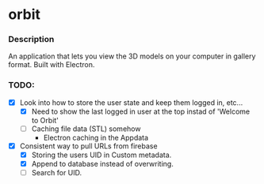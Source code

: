 # orbit

### Description 
An application that lets you view the 3D models on your computer in gallery format. Built with Electron.


### TODO: 
- [x] Look into how to store the user state and keep them logged in, etc...
  - [x] Need to show the last logged in user at the top instad of 'Welcome to Orbit'
  - [ ] Caching file data (STL) somehow
      - Electron caching in the Appdata
      
- [x] Consistent way to pull URLs from firebase
  - [x] Storing the users UID in Custom metadata.
  - [x] Append to database instead of overwriting.
  - [ ] Search for UID. 
